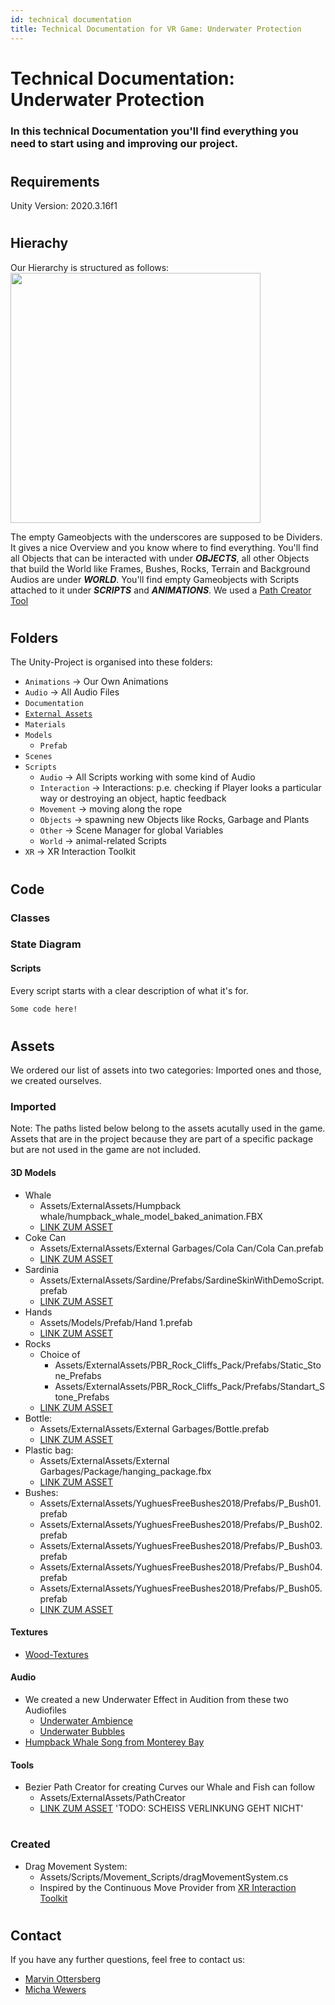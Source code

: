 ```yaml
---
id: technical documentation
title: Technical Documentation for VR Game: Underwater Protection
---
```

<h1>Technical Documentation: Underwater Protection</h1>

<h3>In this technical Documentation you'll find everything you need to start using and improving our project.</h3>

#

## Requirements
Unity Version: 2020.3.16f1
#
## Hierachy
Our Hierarchy is structured as follows:
<img src="./Doc_Pictures/Hierarchy.png" width="400" height="400" />

The empty Gameobjects with the underscores are supposed to be Dividers. It gives a nice Overview and you know where to find everything. 
You'll find all Objects that can be interacted with under ___OBJECTS___, all other Objects that build the World like Frames, Bushes, Rocks, Terrain and Background Audios are under ___WORLD___.
You'll find empty Gameobjects with Scripts attached to it under ___SCRIPTS___ and ___ANIMATIONS___.
We used a [Path Creator Tool](#bezier)

#
## Folders
The Unity-Project is organised into these folders:
* `Animations` -> Our Own Animations
* `Audio` -> All Audio Files
* `Documentation` 
* [`External Assets`](#assets)
* `Materials` 
* `Models` 
    * `Prefab`
* `Scenes`
* `Scripts`
    * `Audio` -> All Scripts working with some kind of Audio
    * `Interaction` -> Interactions: p.e. checking if Player looks a particular way or destroying an object, haptic feedback
    * `Movement` -> moving along the rope
    * `Objects` -> spawning new Objects like Rocks, Garbage and Plants
    * `Other` -> Scene Manager for global Variables
    * `World` -> animal-related Scripts
* `XR` -> XR Interaction Toolkit
#
## Code

### Classes

### State Diagram

#### Scripts

Every script starts with a clear description of what it's for.

```markdown title = "Code Example"
Some code here!
```
#
## Assets

We ordered our list of assets into two categories: Imported ones and those, we created ourselves.

### Imported

Note: The paths listed below belong to the assets acutally used in the game. Assets that are in the project because they
are part of a specific package but are not used in the game are not included.

#### 3D Models

* Whale
    * Assets/ExternalAssets/Humpback whale/humpback_whale_model_baked_animation.FBX
    * [LINK ZUM ASSET](https://assetstore.unity.com/packages/3d/characters/animals/fish/humpback-whale-3547)
* Coke Can
    * Assets/ExternalAssets/External Garbages/Cola Can/Cola Can.prefab
    * [LINK ZUM ASSET](https://assetstore.unity.com/packages/3d/cola-can-96659)
* Sardinia
    * Assets/ExternalAssets/Sardine/Prefabs/SardineSkinWithDemoScript.prefab 
    * [LINK ZUM ASSET](https://assetstore.unity.com/packages/3d/characters/animals/fish/sardine-37963)
* Hands
    * Assets/Models/Prefab/Hand 1.prefab
    * [LINK ZUM ASSET](https://github.com/Novaborn-dev/VR-Hands-with-Unity-XR)
* Rocks
    * Choice of 
        * Assets/ExternalAssets/PBR_Rock_Cliffs_Pack/Prefabs/Static_Stone_Prefabs
        * Assets/ExternalAssets/PBR_Rock_Cliffs_Pack/Prefabs/Standart_Stone_Prefabs  
    * [LINK ZUM ASSET](https://assetstore.unity.com/packages/3d/props/exterior/pbr-rock-cliffs-pack-105772)
* Bottle: 
    * Assets/ExternalAssets/External Garbages/Bottle.prefab
    * [LINK ZUM ASSET](https://blendswap.com/blend/2410)
* Plastic bag:
    * Assets/ExternalAssets/External Garbages/Package/hanging_package.fbx
    * [LINK ZUM ASSET](https://www.turbosquid.com/3d-models/3d-model-pbr-glossiness-1703956#)
* Bushes:
    * Assets/ExternalAssets/YughuesFreeBushes2018/Prefabs/P_Bush01.prefab
    * Assets/ExternalAssets/YughuesFreeBushes2018/Prefabs/P_Bush02.prefab
    * Assets/ExternalAssets/YughuesFreeBushes2018/Prefabs/P_Bush03.prefab
    * Assets/ExternalAssets/YughuesFreeBushes2018/Prefabs/P_Bush04.prefab
    * Assets/ExternalAssets/YughuesFreeBushes2018/Prefabs/P_Bush05.prefab
    * [LINK ZUM ASSET](https://assetstore.unity.com/packages/3d/vegetation/plants/yughues-free-bushes-13168)

#### Textures

* [Wood-Textures](https://assetstore.unity.com/packages/2d/textures-materials/wood/hand-painted-seamless-wood-texture-vol-6-162145)



#### Audio
* We created a new Underwater Effect in Audition from these two Audiofiles
    * [Underwater Ambience](https://freesound.org/people/YoloSwaggings/sounds/406623/)
    * [Underwater Bubbles](https://freesound.org/people/Robinhood76/sounds/96742/)
* [Humpback Whale Song from Monterey Bay](https://www.youtube.com/watch?v=5tRMqbPH_pk)

#### Tools
* Bezier Path Creator for creating Curves our Whale and Fish can follow
    * Assets/ExternalAssets/PathCreator
    * <a href="https://assetstore.unity.com/packages/tools/utilities/b-zier-path-creator-136082" id="# bezier">LINK ZUM ASSET</a>
    'TODO: SCHEISS VERLINKUNG GEHT NICHT'
#
### Created

* Drag Movement System: 
    * Assets/Scripts/Movement_Scripts/dragMovementSystem.cs
    * Inspired by the Continuous Move Provider from [XR Interaction Toolkit](https://docs.unity3d.com/Packages/com.unity.xr.interaction.toolkit@0.9/manual/index.html)
#

## Contact

If you have any further questions, feel free to contact us:
* [Marvin Ottersberg](mailto:marvin.ottersberg@student.fh-kiel.de)
* [Micha Wewers](mailto:micha.t.wewers@student.fh-kiel.de)